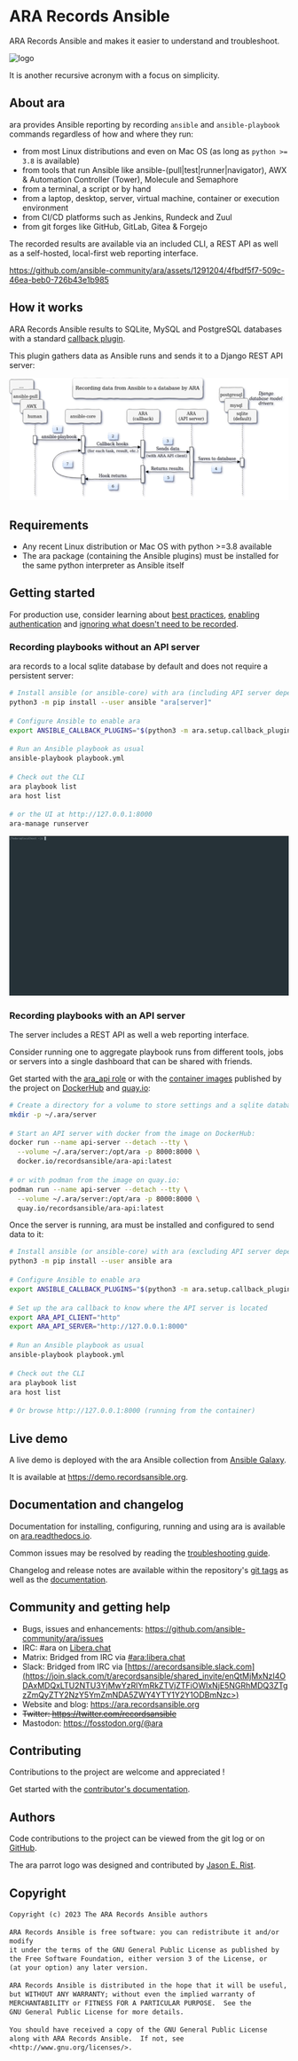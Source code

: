 # ARA Records Ansible

ARA Records Ansible and makes it easier to understand and troubleshoot.

![logo](doc/source/_static/ara-with-icon.png)

It is another recursive acronym with a focus on simplicity.

## About ara

ara provides Ansible reporting by recording ``ansible`` and ``ansible-playbook`` commands regardless of how and where they run:

- from most Linux distributions and even on Mac OS (as long as ``python >= 3.8`` is available)
- from tools that run Ansible like ansible-(pull|test|runner|navigator), AWX & Automation Controller (Tower), Molecule and Semaphore
- from a terminal, a script or by hand
- from a laptop, desktop, server, virtual machine, container or execution environment
- from CI/CD platforms such as Jenkins, Rundeck and Zuul
- from git forges like GitHub, GitLab, Gitea & Forgejo

The recorded results are available via an included CLI, a REST API as well as a self-hosted, local-first web reporting interface.

<!-- https://github.com/ansible-community/ara/blob/master/doc/source/_static/demo.mp4 -->
https://github.com/ansible-community/ara/assets/1291204/4fbdf5f7-509c-46ea-beb0-726b43e1b985

## How it works

ARA Records Ansible results to SQLite, MySQL and PostgreSQL databases with a standard [callback plugin](https://docs.ansible.com/ansible/latest/plugins/callback.html).

This plugin gathers data as Ansible runs and sends it to a Django REST API server:

![recording-workflow](doc/source/_static/graphs/recording-workflow.png)

## Requirements

- Any recent Linux distribution or Mac OS with python >=3.8 available
- The ara package (containing the Ansible plugins) must be installed for the same python interpreter as Ansible itself

## Getting started

For production use, consider learning about [best practices](https://ara.readthedocs.io/en/latest/troubleshooting.html#improving-playbook-recording-performance), [enabling authentication](https://ara.readthedocs.io/en/latest/api-security.html#authentication) and [ignoring what doesn't need to be recorded](https://ara.readthedocs.io/en/latest/ansible-plugins-and-use-cases.html#ansible-plugins).

### Recording playbooks without an API server

ara records to a local sqlite database by default and does not require a persistent server:

```bash
# Install ansible (or ansible-core) with ara (including API server dependencies)
python3 -m pip install --user ansible "ara[server]"

# Configure Ansible to enable ara
export ANSIBLE_CALLBACK_PLUGINS="$(python3 -m ara.setup.callback_plugins)"

# Run an Ansible playbook as usual
ansible-playbook playbook.yml

# Check out the CLI
ara playbook list
ara host list

# or the UI at http://127.0.0.1:8000
ara-manage runserver
```

![getting-started](doc/source/_static/getting-started.gif)

### Recording playbooks with an API server

The server includes a REST API as well a web reporting interface.

Consider running one to aggregate playbook runs from different tools, jobs or servers into a single dashboard that can be shared with friends.

Get started with the [ara_api role](https://github.com/ansible-community/ara-collection/blob/master/roles/ara_api/README.md)
or with the [container images](https://ara.readthedocs.io/en/latest/container-images.html) published by the project on
[DockerHub](https://hub.docker.com/r/recordsansible/ara-api) and [quay.io](https://quay.io/repository/recordsansible/ara-api):

```bash
# Create a directory for a volume to store settings and a sqlite database
mkdir -p ~/.ara/server

# Start an API server with docker from the image on DockerHub:
docker run --name api-server --detach --tty \
  --volume ~/.ara/server:/opt/ara -p 8000:8000 \
  docker.io/recordsansible/ara-api:latest

# or with podman from the image on quay.io:
podman run --name api-server --detach --tty \
  --volume ~/.ara/server:/opt/ara -p 8000:8000 \
  quay.io/recordsansible/ara-api:latest
```

Once the server is running, ara must be installed and configured to send data to it:

```bash
# Install ansible (or ansible-core) with ara (excluding API server dependencies)
python3 -m pip install --user ansible ara

# Configure Ansible to enable ara
export ANSIBLE_CALLBACK_PLUGINS="$(python3 -m ara.setup.callback_plugins)"

# Set up the ara callback to know where the API server is located
export ARA_API_CLIENT="http"
export ARA_API_SERVER="http://127.0.0.1:8000"

# Run an Ansible playbook as usual
ansible-playbook playbook.yml

# Check out the CLI
ara playbook list
ara host list

# Or browse http://127.0.0.1:8000 (running from the container)
```

## Live demo

A live demo is deployed with the ara Ansible collection from [Ansible Galaxy](https://galaxy.ansible.com/recordsansible/ara).

It is available at https://demo.recordsansible.org.

## Documentation and changelog

Documentation for installing, configuring, running and using ara is available on [ara.readthedocs.io](https://ara.readthedocs.io).

Common issues may be resolved by reading the [troubleshooting guide](https://ara.readthedocs.io/en/latest/troubleshooting.html).

Changelog and release notes are available within the repository's [git tags](https://github.com/ansible-community/ara/tags) as well as the [documentation](https://ara.readthedocs.io/en/latest/changelog-release-notes.html).

## Community and getting help

- Bugs, issues and enhancements: https://github.com/ansible-community/ara/issues
- IRC: #ara on [Libera.chat](https://web.libera.chat/?channels=#ara)
- Matrix: Bridged from IRC via [#ara:libera.chat](https://matrix.to/#/#ara:libera.chat)
- Slack: Bridged from IRC via [https://arecordsansible.slack.com](https://join.slack.com/t/arecordsansible/shared_invite/enQtMjMxNzI4ODAxMDQxLTU2NTU3YjMwYzRlYmRkZTVjZTFiOWIxNjE5NGRhMDQ3ZTgzZmQyZTY2NzY5YmZmNDA5ZWY4YTY1Y2Y1ODBmNzc>)
- Website and blog: https://ara.recordsansible.org
- ~~Twitter: https://twitter.com/recordsansible~~
- Mastodon: https://fosstodon.org/@ara

## Contributing

Contributions to the project are welcome and appreciated !

Get started with the [contributor's documentation](https://ara.readthedocs.io/en/latest/contributing.html).

## Authors

Code contributions to the project can be viewed from the git log or on [GitHub](https://github.com/ansible-community/ara/graphs/contributors).

The ara parrot logo was designed and contributed by [Jason E. Rist](https://github.com/ansible-community/ara/commit/0d5d0939a6b7a319d99acc1fb20d4ca282bd76ab).

## Copyright

```
Copyright (c) 2023 The ARA Records Ansible authors

ARA Records Ansible is free software: you can redistribute it and/or modify
it under the terms of the GNU General Public License as published by
the Free Software Foundation, either version 3 of the License, or
(at your option) any later version.

ARA Records Ansible is distributed in the hope that it will be useful,
but WITHOUT ANY WARRANTY; without even the implied warranty of
MERCHANTABILITY or FITNESS FOR A PARTICULAR PURPOSE.  See the
GNU General Public License for more details.

You should have received a copy of the GNU General Public License
along with ARA Records Ansible.  If not, see <http://www.gnu.org/licenses/>.
```
